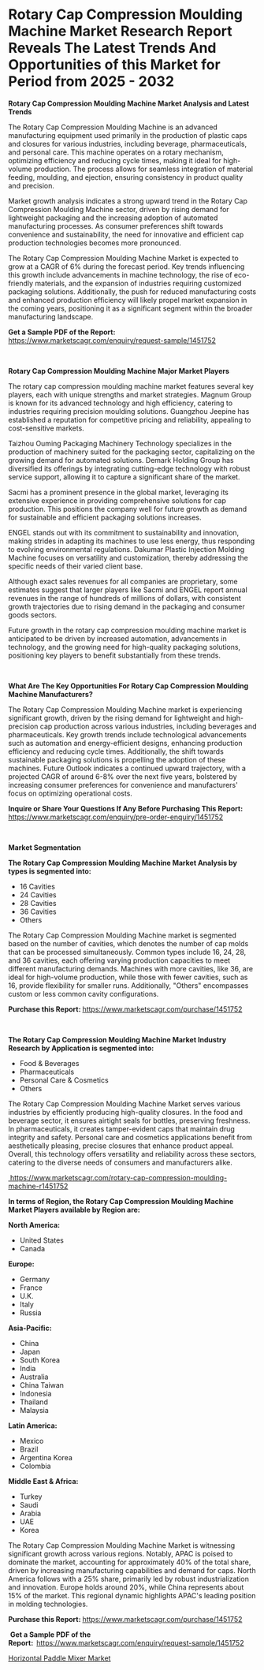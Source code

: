 <p><h1>Rotary Cap Compression Moulding Machine Market Research Report Reveals The Latest Trends And Opportunities of this Market for Period from 2025 - 2032</h1></p><p><strong>Rotary Cap Compression Moulding Machine Market Analysis and Latest Trends</strong></p>
<p><p>The Rotary Cap Compression Moulding Machine is an advanced manufacturing equipment used primarily in the production of plastic caps and closures for various industries, including beverage, pharmaceuticals, and personal care. This machine operates on a rotary mechanism, optimizing efficiency and reducing cycle times, making it ideal for high-volume production. The process allows for seamless integration of material feeding, moulding, and ejection, ensuring consistency in product quality and precision.</p><p>Market growth analysis indicates a strong upward trend in the Rotary Cap Compression Moulding Machine sector, driven by rising demand for lightweight packaging and the increasing adoption of automated manufacturing processes. As consumer preferences shift towards convenience and sustainability, the need for innovative and efficient cap production technologies becomes more pronounced.</p><p>The Rotary Cap Compression Moulding Machine Market is expected to grow at a CAGR of 6% during the forecast period. Key trends influencing this growth include advancements in machine technology, the rise of eco-friendly materials, and the expansion of industries requiring customized packaging solutions. Additionally, the push for reduced manufacturing costs and enhanced production efficiency will likely propel market expansion in the coming years, positioning it as a significant segment within the broader manufacturing landscape.</p></p>
<p><strong>Get a Sample PDF of the Report:&nbsp;</strong> <a href="https://www.marketscagr.com/enquiry/request-sample/1451752?utm_campaign=3578&utm_medium=2&utm_source=Github&utm_content=ia&utm_term=08042025&utm_id=rotary-cap-compression-moulding-machine">https://www.marketscagr.com/enquiry/request-sample/1451752</a></p>
<p>&nbsp;</p>
<p><strong>Rotary Cap Compression Moulding Machine Major Market Players</strong></p>
<p><p>The rotary cap compression moulding machine market features several key players, each with unique strengths and market strategies. Magnum Group is known for its advanced technology and high efficiency, catering to industries requiring precision moulding solutions. Guangzhou Jeepine has established a reputation for competitive pricing and reliability, appealing to cost-sensitive markets.</p><p>Taizhou Ouming Packaging Machinery Technology specializes in the production of machinery suited for the packaging sector, capitalizing on the growing demand for automated solutions. Demark Holding Group has diversified its offerings by integrating cutting-edge technology with robust service support, allowing it to capture a significant share of the market.</p><p>Sacmi has a prominent presence in the global market, leveraging its extensive experience in providing comprehensive solutions for cap production. This positions the company well for future growth as demand for sustainable and efficient packaging solutions increases.</p><p>ENGEL stands out with its commitment to sustainability and innovation, making strides in adapting its machines to use less energy, thus responding to evolving environmental regulations. Dakumar Plastic Injection Molding Machine focuses on versatility and customization, thereby addressing the specific needs of their varied client base.</p><p>Although exact sales revenues for all companies are proprietary, some estimates suggest that larger players like Sacmi and ENGEL report annual revenues in the range of hundreds of millions of dollars, with consistent growth trajectories due to rising demand in the packaging and consumer goods sectors.</p><p>Future growth in the rotary cap compression moulding machine market is anticipated to be driven by increased automation, advancements in technology, and the growing need for high-quality packaging solutions, positioning key players to benefit substantially from these trends.</p></p>
<p>&nbsp;</p>
<p><strong>What Are The Key Opportunities For Rotary Cap Compression Moulding Machine Manufacturers?</strong></p>
<p><p>The Rotary Cap Compression Moulding Machine market is experiencing significant growth, driven by the rising demand for lightweight and high-precision cap production across various industries, including beverages and pharmaceuticals. Key growth trends include technological advancements such as automation and energy-efficient designs, enhancing production efficiency and reducing cycle times. Additionally, the shift towards sustainable packaging solutions is propelling the adoption of these machines. Future Outlook indicates a continued upward trajectory, with a projected CAGR of around 6-8% over the next five years, bolstered by increasing consumer preferences for convenience and manufacturers' focus on optimizing operational costs.</p></p>
<p><strong>Inquire or Share Your Questions If Any Before Purchasing This Report:</strong> <a href="https://www.marketscagr.com/enquiry/pre-order-enquiry/1451752?utm_campaign=3578&utm_medium=2&utm_source=Github&utm_content=ia&utm_term=08042025&utm_id=rotary-cap-compression-moulding-machine">https://www.marketscagr.com/enquiry/pre-order-enquiry/1451752</a></p>
<p>&nbsp;</p>
<p><strong>Market Segmentation</strong></p>
<p><strong>The Rotary Cap Compression Moulding Machine Market Analysis by types is segmented into:</strong></p>
<p><ul><li>16 Cavities</li><li>24 Cavities</li><li>28 Cavities</li><li>36 Cavities</li><li>Others</li></ul></p>
<p><p>The Rotary Cap Compression Moulding Machine market is segmented based on the number of cavities, which denotes the number of cap molds that can be processed simultaneously. Common types include 16, 24, 28, and 36 cavities, each offering varying production capacities to meet different manufacturing demands. Machines with more cavities, like 36, are ideal for high-volume production, while those with fewer cavities, such as 16, provide flexibility for smaller runs. Additionally, "Others" encompasses custom or less common cavity configurations.</p></p>
<p><strong>Purchase this Report:&nbsp;</strong><a href="https://www.marketscagr.com/purchase/1451752?utm_campaign=3578&utm_medium=2&utm_source=Github&utm_content=ia&utm_term=08042025&utm_id=rotary-cap-compression-moulding-machine">https://www.marketscagr.com/purchase/1451752</a></p>
<p>&nbsp;</p>
<p><strong>The Rotary Cap Compression Moulding Machine Market Industry Research by Application is segmented into:</strong></p>
<p><ul><li>Food & Beverages</li><li>Pharmaceuticals</li><li>Personal Care & Cosmetics</li><li>Others</li></ul></p>
<p><p>The Rotary Cap Compression Moulding Machine Market serves various industries by efficiently producing high-quality closures. In the food and beverage sector, it ensures airtight seals for bottles, preserving freshness. In pharmaceuticals, it creates tamper-evident caps that maintain drug integrity and safety. Personal care and cosmetics applications benefit from aesthetically pleasing, precise closures that enhance product appeal. Overall, this technology offers versatility and reliability across these sectors, catering to the diverse needs of consumers and manufacturers alike.</p></p>
<p><a href="https://www.marketscagr.com/rotary-cap-compression-moulding-machine-r1451752?utm_campaign=3578&utm_medium=2&utm_source=Github&utm_content=ia&utm_term=08042025&utm_id=rotary-cap-compression-moulding-machine">&nbsp;https://www.marketscagr.com/rotary-cap-compression-moulding-machine-r1451752</a></p>
<p><strong>In terms of Region, the Rotary Cap Compression Moulding Machine Market Players available by Region are:</strong></p>
<p>
    <p> <strong> North America: </strong>
        <ul>
            <li>United States</li>
            <li>Canada</li>
        </ul>
        </p> 
    <p> <strong> Europe: </strong>
        <ul>
            <li>Germany</li>
            <li>France</li>
            <li>U.K.</li>
            <li>Italy</li>
            <li>Russia</li>
        </ul>
        </p> 
    <p> <strong> Asia-Pacific: </strong>
        <ul>
            <li>China</li>
            <li>Japan</li>
            <li>South Korea</li>
            <li>India</li>
            <li>Australia</li>
            <li>China Taiwan</li>
            <li>Indonesia</li>
            <li>Thailand</li>
            <li>Malaysia</li>
        </ul>
        </p> 
    <p> <strong> Latin America: </strong>
        <ul>
            <li>Mexico</li>
            <li>Brazil</li>
            <li>Argentina Korea</li>
            <li>Colombia</li>
        </ul>
        </p> 
    <p> <strong> Middle East & Africa: </strong>
        <ul>
            <li>Turkey</li>
            <li>Saudi</li>
            <li>Arabia</li>
            <li>UAE</li>
            <li>Korea</li>
        </ul>
    </p>
    </p>
<p><p>The Rotary Cap Compression Moulding Machine Market is witnessing significant growth across various regions. Notably, APAC is poised to dominate the market, accounting for approximately 40% of the total share, driven by increasing manufacturing capabilities and demand for caps. North America follows with a 25% share, primarily led by robust industrialization and innovation. Europe holds around 20%, while China represents about 15% of the market. This regional dynamic highlights APAC's leading position in molding technologies.</p></p>
<p><strong>Purchase this Report: </strong><a href="https://www.marketscagr.com/purchase/1451752?utm_campaign=3578&utm_medium=2&utm_source=Github&utm_content=ia&utm_term=08042025&utm_id=rotary-cap-compression-moulding-machine">https://www.marketscagr.com/purchase/1451752</a></p>
<p>&nbsp;<strong>Get a Sample PDF of the Report:&nbsp;&nbsp;</strong><a href="https://www.marketscagr.com/enquiry/request-sample/1451752?utm_campaign=3578&utm_medium=2&utm_source=Github&utm_content=ia&utm_term=08042025&utm_id=rotary-cap-compression-moulding-machine">https://www.marketscagr.com/enquiry/request-sample/1451752</a></p>
<p><strong></strong></p>
<p><p><a href="https://github.com/storcweithzg/Market-Research-Report-List-1/blob/main/horizontal-paddle-mixer-market.md?utm_campaign=3578&utm_medium=2&utm_source=Github&utm_content=ia&utm_term=08042025&utm_id=rotary-cap-compression-moulding-machine">Horizontal Paddle Mixer Market</a></p></p>
